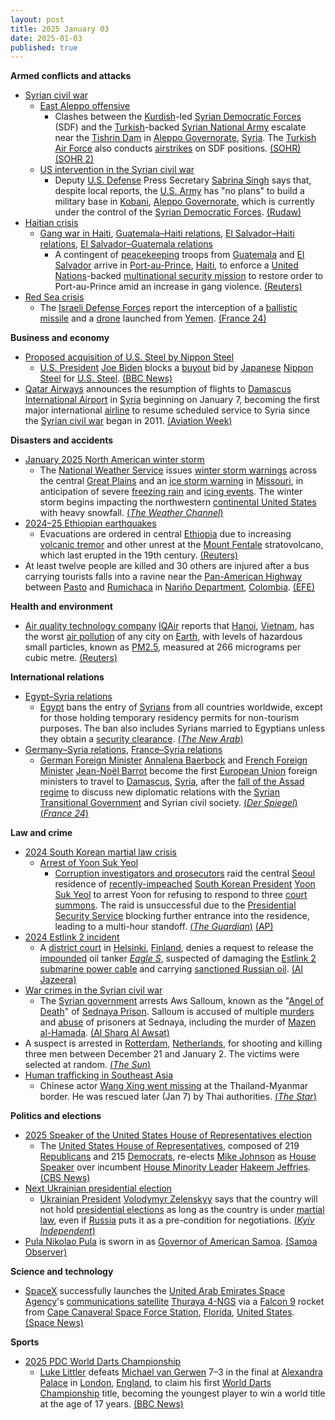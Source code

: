 ```yaml
---
layout: post
title: 2025 January 03
date: 2025-01-03
published: true
---
```



**Armed conflicts and attacks**

* [Syrian civil war](https://en.wikipedia.org/wiki/Syrian_civil_war "Syrian civil war")
  + [East Aleppo offensive](https://en.wikipedia.org/wiki/East_Aleppo_offensive_%282024%E2%80%93present%29 "East Aleppo offensive (2024–present)")
    - Clashes between the [Kurdish](https://en.wikipedia.org/wiki/Kurds_in_Syria "Kurds in Syria")-led [Syrian Democratic Forces](https://en.wikipedia.org/wiki/Syrian_Democratic_Forces "Syrian Democratic Forces") (SDF) and the [Turkish](https://en.wikipedia.org/wiki/Turkey "Turkey")-backed [Syrian National Army](https://en.wikipedia.org/wiki/Syrian_National_Army "Syrian National Army") escalate near the [Tishrin Dam](https://en.wikipedia.org/wiki/Tishrin_Dam "Tishrin Dam") in [Aleppo Governorate](https://en.wikipedia.org/wiki/Aleppo_Governorate "Aleppo Governorate"), [Syria](https://en.wikipedia.org/wiki/Syria "Syria"). The [Turkish Air Force](https://en.wikipedia.org/wiki/Turkish_Air_Force "Turkish Air Force") also conducts [airstrikes](https://en.wikipedia.org/wiki/Airstrike "Airstrike") on SDF positions. [(SOHR)](https://www.syriahr.com/en/352816/) [(SOHR 2)](https://www.syriahr.com/en/352846/)
  + [US intervention in the Syrian civil war](https://en.wikipedia.org/wiki/US_intervention_in_the_Syrian_civil_war "US intervention in the Syrian civil war")
    - Deputy [U.S. Defense](https://en.wikipedia.org/wiki/United_States_Department_of_Defense "United States Department of Defense") Press Secretary [Sabrina Singh](https://en.wikipedia.org/wiki/Sabrina_Singh "Sabrina Singh") says that, despite local reports, the [U.S. Army](https://en.wikipedia.org/wiki/U.S._Army "U.S. Army") has "no plans" to build a military base in [Kobani](https://en.wikipedia.org/wiki/Kobani "Kobani"), [Aleppo Governorate](https://en.wikipedia.org/wiki/Aleppo_Governorate "Aleppo Governorate"), which is currently under the control of the [Syrian Democratic Forces](https://en.wikipedia.org/wiki/Syrian_Democratic_Forces "Syrian Democratic Forces"). [(Rudaw)](https://manage.rudaw.net/english/middleeast/syria/030120254)
* [Haitian crisis](https://en.wikipedia.org/wiki/Haitian_crisis_%282018%E2%80%93present%29 "Haitian crisis (2018–present)")
  + [Gang war in Haiti](https://en.wikipedia.org/wiki/Gang_war_in_Haiti "Gang war in Haiti"), [Guatemala–Haiti relations](https://en.wikipedia.org/wiki/Guatemala%E2%80%93Haiti_relations "Guatemala–Haiti relations"), [El Salvador–Haiti relations](https://en.wikipedia.org/wiki/El_Salvador%E2%80%93Haiti_relations "El Salvador–Haiti relations"), [El Salvador–Guatemala relations](https://en.wikipedia.org/wiki/El_Salvador%E2%80%93Guatemala_relations "El Salvador–Guatemala relations")
    - A contingent of [peacekeeping](https://en.wikipedia.org/wiki/Peacekeeping "Peacekeeping") troops from [Guatemala](https://en.wikipedia.org/wiki/Guatemala "Guatemala") and [El Salvador](https://en.wikipedia.org/wiki/El_Salvador "El Salvador") arrive in [Port-au-Prince](https://en.wikipedia.org/wiki/Port-au-Prince "Port-au-Prince"), [Haiti](https://en.wikipedia.org/wiki/Haiti "Haiti"), to enforce a [United Nations](https://en.wikipedia.org/wiki/United_Nations "United Nations")-backed [multinational security mission](https://en.wikipedia.org/wiki/Multinational_Security_Support_Mission_in_Haiti "Multinational Security Support Mission in Haiti") to restore order to Port-au-Prince amid an increase in gang violence. [(Reuters)](https://www.reuters.com/world/americas/central-american-troops-arrive-haiti-fight-gangs-2025-01-03/)
* [Red Sea crisis](https://en.wikipedia.org/wiki/Red_Sea_crisis "Red Sea crisis")
  + The [Israeli Defense Forces](https://en.wikipedia.org/wiki/Israeli_Defense_Forces "Israeli Defense Forces") report the interception of a [ballistic missile](https://en.wikipedia.org/wiki/Ballistic_missile "Ballistic missile") and a [drone](https://en.wikipedia.org/wiki/Drone_warfare "Drone warfare") launched from [Yemen](https://en.wikipedia.org/wiki/Yemen "Yemen"). [(France 24)](https://www.france24.com/en/middle-east/20250103-israel-intercepts-new-missile-launched-from-yemen-says-idf)

**Business and economy**

* [Proposed acquisition of U.S. Steel by Nippon Steel](https://en.wikipedia.org/wiki/Proposed_acquisition_of_U.S._Steel_by_Nippon_Steel "Proposed acquisition of U.S. Steel by Nippon Steel")
  + [U.S. President](https://en.wikipedia.org/wiki/President_of_the_United_States "President of the United States") [Joe Biden](https://en.wikipedia.org/wiki/Joe_Biden "Joe Biden") blocks a [buyout](https://en.wikipedia.org/wiki/Buyout "Buyout") bid by [Japanese](https://en.wikipedia.org/wiki/Japan "Japan") [Nippon Steel](https://en.wikipedia.org/wiki/Nippon_Steel "Nippon Steel") for [U.S. Steel](https://en.wikipedia.org/wiki/U.S._Steel "U.S. Steel"). [(BBC News)](https://www.bbc.com/news/articles/cx2vz83pg9eo)
* [Qatar Airways](https://en.wikipedia.org/wiki/Qatar_Airways "Qatar Airways") announces the resumption of flights to [Damascus International Airport](https://en.wikipedia.org/wiki/Damascus_International_Airport "Damascus International Airport") in [Syria](https://en.wikipedia.org/wiki/Syria "Syria") beginning on January 7, becoming the first major international [airline](https://en.wikipedia.org/wiki/Airline "Airline") to resume scheduled service to Syria since the [Syrian civil war](https://en.wikipedia.org/wiki/Syrian_civil_war "Syrian civil war") began in 2011. [(Aviation Week)](https://aviationweek.com/air-transport/airports-networks/qatar-airways-resume-syria-flights)

**Disasters and accidents**

* [January 2025 North American winter storm](https://en.wikipedia.org/wiki/January_5%E2%80%936%2C_2025_United_States_blizzard "January 5–6, 2025 United States blizzard")
  + The [National Weather Service](https://en.wikipedia.org/wiki/National_Weather_Service "National Weather Service") issues [winter storm warnings](https://en.wikipedia.org/wiki/Winter_storm_warning "Winter storm warning") across the central [Great Plains](https://en.wikipedia.org/wiki/Great_Plains "Great Plains") and an [ice storm warning](https://en.wikipedia.org/wiki/Ice_storm_warning "Ice storm warning") in [Missouri](https://en.wikipedia.org/wiki/Missouri "Missouri"), in anticipation of severe [freezing rain](https://en.wikipedia.org/wiki/Freezing_rain "Freezing rain") and [icing events](https://en.wikipedia.org/wiki/Ice_storm "Ice storm"). The winter storm begins impacting the northwestern [continental United States](https://en.wikipedia.org/wiki/Contiguous_United_States "Contiguous United States") with heavy snowfall. [(*The Weather Channel*)](https://weather.com/storms/winter/news/2025-01-02-winter-storm-blair-forecast-snow-ice-plains-midwest-mid-atlantic)
* [2024–25 Ethiopian earthquakes](https://en.wikipedia.org/wiki/2024%E2%80%9325_Ethiopian_earthquakes "2024–25 Ethiopian earthquakes")
  + Evacuations are ordered in central [Ethiopia](https://en.wikipedia.org/wiki/Ethiopia "Ethiopia") due to increasing [volcanic tremor](https://en.wikipedia.org/wiki/Harmonic_tremor "Harmonic tremor") and other unrest at the [Mount Fentale](https://en.wikipedia.org/wiki/Mount_Fentale "Mount Fentale") stratovolcano, which last erupted in the 19th century. [(Reuters)](https://www.reuters.com/world/africa/risk-ethiopian-volcano-eruption-prompts-evacuation-residents-2025-01-03/)
* At least twelve people are killed and 30 others are injured after a bus carrying tourists falls into a ravine near the [Pan-American Highway](https://en.wikipedia.org/wiki/Pan-American_Highway "Pan-American Highway") between [Pasto](https://en.wikipedia.org/wiki/Pasto%2C_Colombia "Pasto, Colombia") and [Rumichaca](https://en.wikipedia.org/wiki/Rumichaca_Bridge "Rumichaca Bridge") in [Nariño Department](https://en.wikipedia.org/wiki/Nari%C3%B1o_Department "Nariño Department"), [Colombia](https://en.wikipedia.org/wiki/Colombia "Colombia"). [(EFE)](https://efe.com/mundo/2025-01-04/colombia-accidente-autobus/)

**Health and environment**

* [Air quality technology company](https://en.wikipedia.org/wiki/Air_quality_index "Air quality index") [IQAir](https://en.wikipedia.org/wiki/IQAir "IQAir") reports that [Hanoi](https://en.wikipedia.org/wiki/Hanoi "Hanoi"), [Vietnam](https://en.wikipedia.org/wiki/Vietnam "Vietnam"), has the worst [air pollution](https://en.wikipedia.org/wiki/Air_pollution "Air pollution") of any city on [Earth](https://en.wikipedia.org/wiki/Earth "Earth"), with levels of hazardous small particles, known as [PM2.5](https://en.wikipedia.org/wiki/Particulate_pollution "Particulate pollution"), measured at 266 micrograms per cubic metre. [(Reuters)](https://www.reuters.com/world/asia-pacific/hanoi-declared-worlds-most-polluted-city-authorities-seek-action-2025-01-03/)

**International relations**

* [Egypt–Syria relations](https://en.wikipedia.org/wiki/Egypt%E2%80%93Syria_relations "Egypt–Syria relations")
  + [Egypt](https://en.wikipedia.org/wiki/Egypt "Egypt") bans the entry of [Syrians](https://en.wikipedia.org/wiki/Syrians "Syrians") from all countries worldwide, except for those holding temporary residency permits for non-tourism purposes. The ban also includes Syrians married to Egyptians unless they obtain a [security clearance](https://en.wikipedia.org/wiki/Security_clearance "Security clearance"). [(*The New Arab*)](https://www.newarab.com/news/egypt-bans-entry-syrians-anywhere-world)
* [Germany–Syria relations](https://en.wikipedia.org/wiki/Germany%E2%80%93Syria_relations "Germany–Syria relations"), [France–Syria relations](https://en.wikipedia.org/wiki/France%E2%80%93Syria_relations "France–Syria relations")
  + [German Foreign Minister](https://en.wikipedia.org/wiki/Foreign_Minister_of_Germany "Foreign Minister of Germany") [Annalena Baerbock](https://en.wikipedia.org/wiki/Annalena_Baerbock "Annalena Baerbock") and [French Foreign Minister](https://en.wikipedia.org/wiki/Foreign_minister_of_France "Foreign minister of France") [Jean-Noël Barrot](https://en.wikipedia.org/wiki/Jean-No%C3%ABl_Barrot "Jean-Noël Barrot") become the first [European Union](https://en.wikipedia.org/wiki/European_Union "European Union") foreign ministers to travel to [Damascus](https://en.wikipedia.org/wiki/Damascus "Damascus"), [Syria](https://en.wikipedia.org/wiki/Syria "Syria"), after the [fall of the Assad regime](https://en.wikipedia.org/wiki/Fall_of_the_Assad_regime "Fall of the Assad regime") to discuss new diplomatic relations with the [Syrian Transitional Government](https://en.wikipedia.org/wiki/First_Syrian_transitional_government "First Syrian transitional government") and Syrian civil society. [(*Der Spiegel*)](https://www.spiegel.de/politik/deutschland/syrien-annalena-baerbock-reist-als-erste-eu-aussenministerin-nach-damaskus-a-6884f1be-3006-454b-9664-3ee76c0eda2e) [(*France 24*)](https://www.france24.com/en/middle-east/20250103-french-fm-visits-syria-with-german-counterpart-to-promote-peaceful-transition)

**Law and crime**

* [2024 South Korean martial law crisis](https://en.wikipedia.org/wiki/2024_South_Korean_martial_law_crisis "2024 South Korean martial law crisis")
  + [Arrest of Yoon Suk Yeol](https://en.wikipedia.org/wiki/Arrest_of_Yoon_Suk_Yeol "Arrest of Yoon Suk Yeol")
    - [Corruption investigators and prosecutors](https://en.wikipedia.org/wiki/Corruption_Investigation_Office_for_High-ranking_Officials "Corruption Investigation Office for High-ranking Officials") raid the central [Seoul](https://en.wikipedia.org/wiki/Seoul "Seoul") residence of [recently-impeached](https://en.wikipedia.org/wiki/Impeachment_of_Yoon_Suk_Yeol "Impeachment of Yoon Suk Yeol") [South Korean President](https://en.wikipedia.org/wiki/President_of_South_Korea "President of South Korea") [Yoon Suk Yeol](https://en.wikipedia.org/wiki/Yoon_Suk_Yeol "Yoon Suk Yeol") to arrest Yoon for refusing to respond to three [court summons](https://en.wikipedia.org/wiki/Summons "Summons"). The raid is unsuccessful due to the [Presidential Security Service](https://en.wikipedia.org/wiki/Presidential_Security_Service_%28South_Korea%29 "Presidential Security Service (South Korea)") blocking further entrance into the residence, leading to a multi-hour standoff. [(*The Guardian*)](https://www.theguardian.com/world/live/2025/jan/02/south-korea-police-on-way-to-arrest-president-yoon-suk-yeol-latest-updates?filterKeyEvents=false#maincontent) [(AP)](https://apnews.com/article/south-korea-yoon-martial-law-impeachment-detention-c8dc1758647979455dbf0d56e70369a4)
* [2024 Estlink 2 incident](https://en.wikipedia.org/wiki/2024_Estlink_2_incident "2024 Estlink 2 incident")
  + A [district court](https://en.wikipedia.org/wiki/Judicial_system_of_Finland#District_Courts "Judicial system of Finland") in [Helsinki](https://en.wikipedia.org/wiki/Helsinki "Helsinki"), [Finland](https://en.wikipedia.org/wiki/Finland "Finland"), denies a request to release the [impounded](https://en.wikipedia.org/wiki/Vehicle_impoundment "Vehicle impoundment") oil tanker *[Eagle S](https://en.wikipedia.org/wiki/Eagle_S "Eagle S")*, suspected of damaging the [Estlink 2](https://en.wikipedia.org/wiki/Estlink_2 "Estlink 2") [submarine power cable](https://en.wikipedia.org/wiki/Submarine_power_cable "Submarine power cable") and carrying [sanctioned Russian oil](https://en.wikipedia.org/wiki/Embargo_of_Russian_oil_during_the_Russo-Ukrainian_War "Embargo of Russian oil during the Russo-Ukrainian War"). [(Al Jazeera)](https://www.aljazeera.com/news/2025/1/3/finnish-court-upholds-oil-tanker-seizure-in-undersea-cables-probe)
* [War crimes in the Syrian civil war](https://en.wikipedia.org/wiki/War_crimes_in_the_Syrian_civil_war "War crimes in the Syrian civil war")
  + The [Syrian government](https://en.wikipedia.org/wiki/First_Syrian_transitional_government "First Syrian transitional government") arrests Aws Salloum, known as the "[Angel of Death](https://en.wikipedia.org/wiki/Azrael "Azrael")" of [Sednaya Prison](https://en.wikipedia.org/wiki/Sednaya_Prison "Sednaya Prison"). Salloum is accused of multiple [murders](https://en.wikipedia.org/wiki/Murder "Murder") and [abuse](https://en.wikipedia.org/wiki/Prisoner_abuse "Prisoner abuse") of prisoners at Sednaya, including the murder of [Mazen al-Hamada](https://en.wikipedia.org/wiki/Mazen_al-Hamada "Mazen al-Hamada"). [(Al Sharq Al Awsat)](https://english.aawsat.com/arab-world/5097881-arrest-aws-salloum-what-we-know-about-%E2%80%98azrael-sednaya%E2%80%99)
* A suspect is arrested in [Rotterdam](https://en.wikipedia.org/wiki/Rotterdam "Rotterdam"), [Netherlands](https://en.wikipedia.org/wiki/Netherlands "Netherlands"), for shooting and killing three men between December 21 and January 2. The victims were selected at random. [(*The Sun*)](https://thesun.my/world-news/dutch-police-arrest-suspect-in-random-rotterdam-shootings-BO13480760)
* [Human trafficking in Southeast Asia](https://en.wikipedia.org/wiki/Human_trafficking_in_Southeast_Asia "Human trafficking in Southeast Asia")
  + Chinese actor [Wang Xing went missing](https://en.wikipedia.org/wiki/Disappearance_of_Wang_Xing "Disappearance of Wang Xing") at the Thailand-Myanmar border. He was rescued later (Jan 7) by Thai authorities. [(*The Star*)](https://www.thestar.com.my/lifestyle/entertainment/2025/01/08/chinese-actor-wang-xing-says-he-was-forcibly-shaved-and-trained-as-scammer-in-myanmar)

**Politics and elections**

* [2025 Speaker of the United States House of Representatives election](https://en.wikipedia.org/wiki/2025_Speaker_of_the_United_States_House_of_Representatives_election "2025 Speaker of the United States House of Representatives election")
  + The [United States House of Representatives](https://en.wikipedia.org/wiki/United_States_House_of_Representatives "United States House of Representatives"), composed of 219 [Republicans](https://en.wikipedia.org/wiki/Republican_Party_%28United_States%29 "Republican Party (United States)") and 215 [Democrats](https://en.wikipedia.org/wiki/Democratic_Party_%28United_States%29 "Democratic Party (United States)"), re-elects [Mike Johnson](https://en.wikipedia.org/wiki/Mike_Johnson "Mike Johnson") as [House Speaker](https://en.wikipedia.org/wiki/Speaker_of_the_United_States_House_of_Representatives "Speaker of the United States House of Representatives") over incumbent [House Minority Leader](https://en.wikipedia.org/wiki/Party_leaders_of_the_United_States_House_of_Representatives "Party leaders of the United States House of Representatives") [Hakeem Jeffries](https://en.wikipedia.org/wiki/Hakeem_Jeffries "Hakeem Jeffries"). [(CBS News)](https://www.cbsnews.com/live-updates/2025-new-congress-sworn-in/)
* [Next Ukrainian presidential election](https://en.wikipedia.org/wiki/Next_Ukrainian_presidential_election "Next Ukrainian presidential election")
  + [Ukrainian President](https://en.wikipedia.org/wiki/President_of_Ukraine "President of Ukraine") [Volodymyr Zelenskyy](https://en.wikipedia.org/wiki/Volodymyr_Zelenskyy "Volodymyr Zelenskyy") says that the country will not hold [presidential elections](https://en.wikipedia.org/wiki/Ukrainian_presidential_elections "Ukrainian presidential elections") as long as the country is under [martial law](https://en.wikipedia.org/wiki/Martial_law_in_Ukraine "Martial law in Ukraine"), even if [Russia](https://en.wikipedia.org/wiki/Russia "Russia") puts it as a pre-condition for negotiations. [(*Kyiv Independent*)](https://kyivindependent.com/zelensky-again-rejects-elections-under-martial-law/)
* [Pula Nikolao Pula](https://en.wikipedia.org/wiki/Pula_Nikolao_Pula "Pula Nikolao Pula") is sworn in as [Governor of American Samoa](https://en.wikipedia.org/wiki/Governor_of_American_Samoa "Governor of American Samoa"). [(Samoa Observer)](https://www.samoaobserver.ws/category/samoa/112622)

**Science and technology**

* [SpaceX](https://en.wikipedia.org/wiki/SpaceX "SpaceX") successfully launches the [United Arab Emirates Space Agency](https://en.wikipedia.org/wiki/United_Arab_Emirates_Space_Agency "United Arab Emirates Space Agency")'s [communications satellite](https://en.wikipedia.org/wiki/Communications_satellite "Communications satellite") [Thuraya 4-NGS](https://en.wikipedia.org/wiki/Thuraya "Thuraya") via a [Falcon 9](https://en.wikipedia.org/wiki/Falcon_9 "Falcon 9") rocket from [Cape Canaveral Space Force Station](https://en.wikipedia.org/wiki/Cape_Canaveral_Space_Force_Station "Cape Canaveral Space Force Station"), [Florida](https://en.wikipedia.org/wiki/Florida "Florida"), [United States](https://en.wikipedia.org/wiki/United_States "United States"). [(Space News)](https://spacenews.com/spacex-launches-uaes-thuraya-4-mobile-connectivity-satellite/)

**Sports**

* [2025 PDC World Darts Championship](https://en.wikipedia.org/wiki/2025_PDC_World_Darts_Championship "2025 PDC World Darts Championship")
  + [Luke Littler](https://en.wikipedia.org/wiki/Luke_Littler "Luke Littler") defeats [Michael van Gerwen](https://en.wikipedia.org/wiki/Michael_van_Gerwen "Michael van Gerwen") 7–3 in the final at [Alexandra Palace](https://en.wikipedia.org/wiki/Alexandra_Palace "Alexandra Palace") in [London](https://en.wikipedia.org/wiki/London "London"), [England](https://en.wikipedia.org/wiki/England "England"), to claim his first [World Darts Championship](https://en.wikipedia.org/wiki/PDC_World_Darts_Championship "PDC World Darts Championship") title, becoming the youngest player to win a world title at the age of 17 years. [(BBC News)](https://www.bbc.co.uk/sport/darts/live/c4gwz153e7et)
